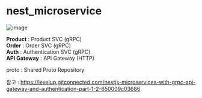 # nest_microservice
![image](https://user-images.githubusercontent.com/41901043/170220843-dc69d3a4-229b-44dc-b931-cbe1bb7d8f75.png)  

**Product** : Product SVC (gRPC)  
**Order** : Order SVC (gRPC)   
**Auth** :  Authentication SVC (gRPC)  
**API Gateway** : API Gateway (HTTP)  

proto : Shared Proto Repository  

참고 : https://levelup.gitconnected.com/nestjs-microservices-with-grpc-api-gateway-and-authentication-part-1-2-650009c03686
